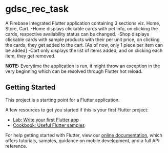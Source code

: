 # gdsc_rec_task

A Firebase integrated Flutter application containing 3 sections viz. Home, Store, Cart.
-Home displays clickable cards with pet info, on clicking the cards, respective availability status can be changed.
-Shop displays clickable cards with sample products with their per unit price, on clicking the cards, they get added to the cart. [As of now, only 1 piece per item can be added]
-Cart only displays the list of items added, and on clicking each item, they get removed.

**NOTE:** Everytime the application is run, it might throw an exception in the very beginning which can be resolved through Flutter hot reload. 

## Getting Started

This project is a starting point for a Flutter application.

A few resources to get you started if this is your first Flutter project:

- [Lab: Write your first Flutter app](https://flutter.dev/docs/get-started/codelab)
- [Cookbook: Useful Flutter samples](https://flutter.dev/docs/cookbook)

For help getting started with Flutter, view our
[online documentation](https://flutter.dev/docs), which offers tutorials,
samples, guidance on mobile development, and a full API reference.
